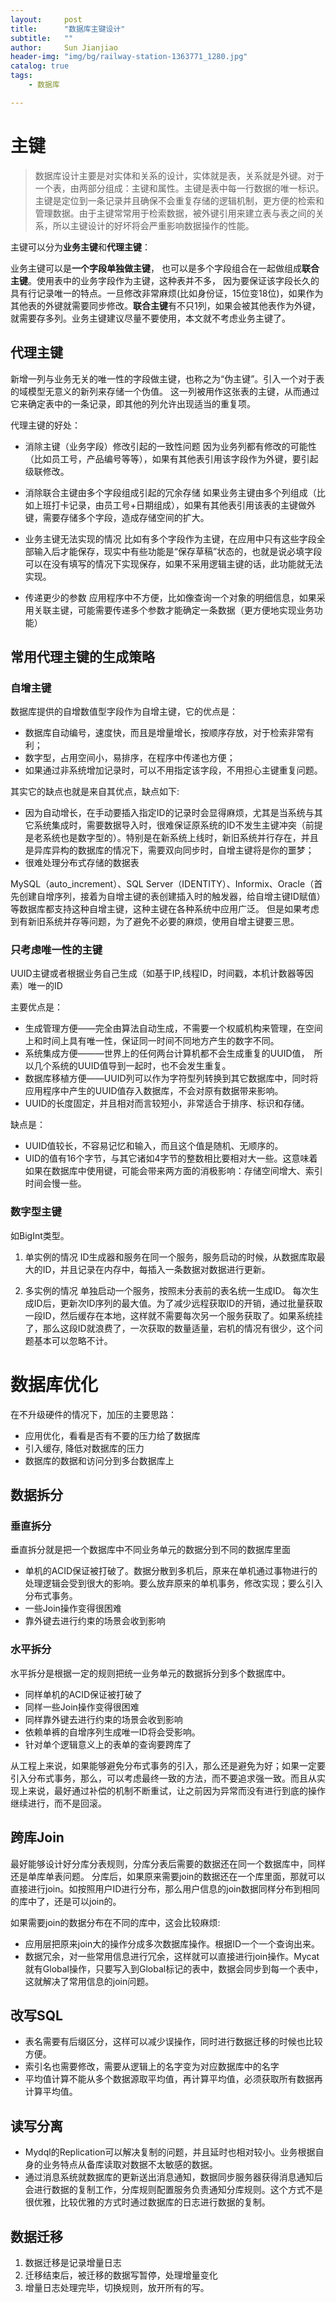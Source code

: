 ```yaml
---
layout:     post
title:      "数据库主键设计"
subtitle:   ""
author:     Sun Jianjiao
header-img: "img/bg/railway-station-1363771_1280.jpg"
catalog: true
tags:
    - 数据库

---
```


# 主键

> 数据库设计主要是对实体和关系的设计，实体就是表，关系就是外键。对于一个表，由两部分组成：主键和属性。主键是表中每一行数据的唯一标识。主键是定位到一条记录并且确保不会重复存储的逻辑机制，更方便的检索和管理数据。由于主键常常用于检索数据，被外键引用来建立表与表之间的关系，所以主键设计的好坏将会严重影响数据操作的性能。

主键可以分为**业务主键**和**代理主键**：

业务主键可以是**一个字段单独做主键**， 也可以是多个字段组合在一起做组成**联合主键**。使用表中的业务字段作为主键，这种表并不多， 因为要保证该字段长久的具有行记录唯一的特点。一旦修改非常麻烦(比如身份证，15位变18位)，如果作为其他表的外键就需要同步修改。**联合主键**有不只1列，如果会被其他表作为外键，就需要存多列。业务主键建议尽量不要使用，本文就不考虑业务主键了。

## 代理主键
新增一列与业务无关的唯一性的字段做主键，也称之为“伪主键”。引入一个对于表的域模型无意义的新列来存储一个伪值。 这一列被用作这张表的主键，从而通过它来确定表中的一条记录，即其他的列允许出现适当的重复项。

代理主键的好处：

- 消除主键（业务字段）修改引起的一致性问题 
因为业务列都有修改的可能性（比如员工号，产品编号等等），如果有其他表引用该字段作为外键，要引起级联修改。

- 消除联合主键由多个字段组成引起的冗余存储
如果业务主键由多个列组成（比如上班打卡记录，由员工号+日期组成），如果有其他表引用该表的主键做外键，需要存储多个字段，造成存储空间的扩大。

- 业务主键无法实现的情况
比如有多个字段作为主键，在应用中只有这些字段全部输入后才能保存，现实中有些功能是“保存草稿”状态的，也就是说必填字段可以在没有填写的情况下实现保存，如果不采用逻辑主键的话，此功能就无法实现。

- 传递更少的参数 
应用程序中不方便，比如像查询一个对象的明细信息，如果采用关联主键，可能需要传递多个参数才能确定一条数据（更方便地实现业务功能）

## 常用代理主键的生成策略

### 自增主键

数据库提供的自增数值型字段作为自增主键，它的优点是：

- 数据库自动编号，速度快，而且是增量增长，按顺序存放，对于检索非常有利；
- 数字型，占用空间小，易排序，在程序中传递也方便；
- 如果通过非系统增加记录时，可以不用指定该字段，不用担心主键重复问题。

其实它的缺点也就是来自其优点，缺点如下:  

- 因为自动增长，在手动要插入指定ID的记录时会显得麻烦，尤其是当系统与其它系统集成时，需要数据导入时，很难保证原系统的ID不发生主键冲突（前提是老系统也是数字型的）。特别是在新系统上线时，新旧系统并行存在，并且是异库异构的数据库的情况下，需要双向同步时，自增主键将是你的噩梦；
- 很难处理分布式存储的数据表

MySQL（auto_increment）、SQL Server（IDENTITY）、Informix、Oracle（首先创建自增序列，接着为自增主键的表创建插入时的触发器，给自增主键ID赋值）等数据库都支持这种自增主键，这种主键在各种系统中应用广泛。
但是如果考虑到有新旧系统并存等问题，为了避免不必要的麻烦，使用自增主键要三思。


### 只考虑唯一性的主键

UUID主键或者根据业务自己生成（如基于IP,线程ID，时间戳，本机计数器等因素）唯一的ID

主要优点是：

- 生成管理方便——完全由算法自动生成，不需要一个权威机构来管理，在空间上和时间上具有唯一性，保证同一时间不同地方产生的数字不同。
- 系统集成方便———世界上的任何两台计算机都不会生成重复的UUID值，　所以几个系统的UUID值导到一起时，也不会发生重复。
- 数据库移植方便——UUID列可以作为字符型列转换到其它数据库中，同时将应用程序中产生的UUID值存入数据库，不会对原有数据带来影响。
- UUID的长度固定，并且相对而言较短小，非常适合于排序、标识和存储。

缺点是：

- UUID值较长，不容易记忆和输入，而且这个值是随机、无顺序的。
- UID的值有16个字节，与其它诸如4字节的整数相比要相对大一些。这意味着如果在数据库中使用键，可能会带来两方面的消极影响：存储空间增大、索引时间会慢一些。

### 数字型主键
如BigInt类型。

1. 单实例的情况
ID生成器和服务在同一个服务，服务启动的时候，从数据库取最大的ID，并且记录在内存中，每插入一条数据对数据进行更新。

2. 多实例的情况
单独启动一个服务，按照未分表前的表名统一生成ID。 每次生成ID后，更新次ID序列的最大值。为了减少远程获取ID的开销，通过批量获取一段ID，然后缓存在本地，这样就不需要每次另一个服务获取了。如果系统挂了，那么这段ID就浪费了，一次获取的数量适量，宕机的情况有很少，这个问题基本可以忽略不计。

# 数据库优化
在不升级硬件的情况下，加压的主要思路：

- 应用优化，看看是否有不要的压力给了数据库
- 引入缓存, 降低对数据库的压力
- 数据库的数据和访问分到多台数据库上

## 数据拆分

### 垂直拆分
垂直拆分就是把一个数据库中不同业务单元的数据分到不同的数据库里面

- 单机的ACID保证被打破了。数据分散到多机后，原来在单机通过事物进行的处理逻辑会受到很大的影响。要么放弃原来的单机事务，修改实现；要么引入分布式事务。
- 一些Join操作变得很困难
- 靠外键去进行约束的场景会收到影响

### 水平拆分
水平拆分是根据一定的规则把统一业务单元的数据拆分到多个数据库中。

- 同样单机的ACID保证被打破了
- 同样一些Join操作变得很困难
- 同样靠外键去进行约束的场景会收到影响
- 依赖单裤的自增序列生成唯一ID将会受影响。
- 针对单个逻辑意义上的表单的查询要跨库了

从工程上来说，如果能够避免分布式事务的引入，那么还是避免为好；如果一定要引入分布式事务，那么，可以考虑最终一致的方法，而不要追求强一致。而且从实现上来说，最好通过补偿的机制不断重试，让之前因为异常而没有进行到底的操作继续进行，而不是回滚。

## 跨库Join

最好能够设计好分库分表规则，分库分表后需要的数据还在同一个数据库中，同样还是单库单表问题。
分库后，如果原来需要join的数据还在一个库里面，那就可以直接进行join。如按照用户ID进行分布，那么用户信息的join数据同样分布到相同的库中了，还是可以join的。

如果需要join的数据分布在不同的库中，这会比较麻烦:

- 应用层把原来join大的操作分成多次数据库操作。根据ID一个一个查询出来。
- 数据冗余，对一些常用信息进行冗余，这样就可以直接进行join操作。Mycat就有Global操作，只要写入到Global标记的表中，数据会同步到每一个表中，这就解决了常用信息的join问题。

## 改写SQL

- 表名需要有后缀区分，这样可以减少误操作，同时进行数据迁移的时候也比较方便。
- 索引名也需要修改，需要从逻辑上的名字变为对应数据库中的名字
- 平均值计算不能从多个数据源取平均值，再计算平均值，必须获取所有数据再计算平均值。

## 读写分离

- Mydql的Replication可以解决复制的问题，并且延时也相对较小。业务根据自身的业务特点从备库读取对数据不太敏感的数据。
- 通过消息系统就数据库的更新送出消息通知，数据同步服务器获得消息通知后会进行数据的复制工作，分库规则配置服务负责通知分库规则。这个方式不是很优雅，比较优雅的方式时通过数据库的日志进行数据的复制。

## 数据迁移

1. 数据迁移是记录增量日志
2. 迁移结束后，被迁移的数据写暂停，处理增量变化
3. 增量日志处理完毕，切换规则，放开所有的写。
